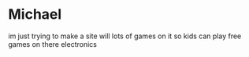 # Michael
im just trying to make a  site will lots of games on it so kids can play free games on there electronics
